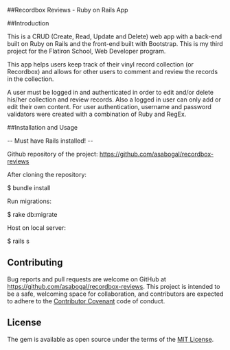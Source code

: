 ##Recordbox Reviews - Ruby on Rails App


##Introduction

This is a CRUD (Create, Read, Update and Delete) web app with a back-end built on Ruby on Rails and the front-end built with Bootstrap. This is my third project for the Flatiron School, Web Developer program.

This app helps users keep track of their vinyl record collection (or Recordbox) and allows for other users to comment and review the records in the collection.

A user must be logged in and authenticated in order to edit and/or delete his/her collection and review records. Also a logged in user can only add or edit their own content. For user authentication, username and password validators were created with a combination of Ruby and RegEx.


##Installation and Usage

-- Must have Rails installed! --

Github repository of the project: https://github.com/asabogal/recordbox-reviews

After cloning the repository:

$ bundle install

Run migrations:

$ rake db:migrate

Host on local server:

$ rails s

## Contributing

Bug reports and pull requests are welcome on GitHub at https://github.com/asabogal/recordbox-reviews. This project is intended to be a safe, welcoming space for collaboration, and contributors are expected to adhere to the [Contributor Covenant](http://contributor-covenant.org) code of conduct.

## License

The gem is available as open source under the terms of the [MIT License](https://opensource.org/licenses/MIT).

